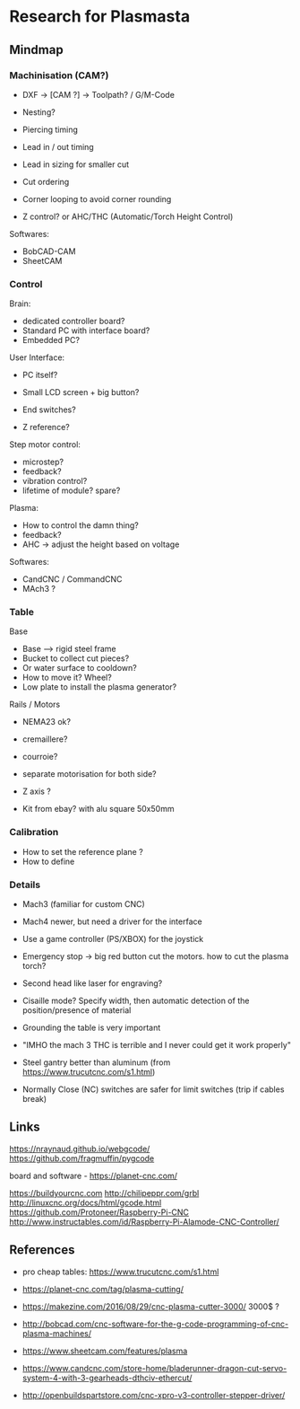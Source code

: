 # Research for Plasmasta

## Mindmap

### Machinisation (CAM?)

- DXF -> [CAM ?] -> Toolpath? / G/M-Code
- Nesting?

- Piercing timing
- Lead in / out timing
- Lead in sizing for smaller cut
- Cut ordering
- Corner looping to avoid corner rounding

- Z control? or AHC/THC (Automatic/Torch Height Control)

Softwares:
- BobCAD-CAM
- SheetCAM

### Control

Brain:
- dedicated controller board?
- Standard PC with interface board?
- Embedded PC?

User Interface:
- PC itself?
- Small LCD screen + big button?


- End switches?
- Z reference?

Step motor control:
- microstep?
- feedback?
- vibration control?
- lifetime of module? spare?

Plasma:
- How to control the damn thing?
- feedback?
- AHC -> adjust the height based on voltage

Softwares:
- CandCNC / CommandCNC
- MAch3 ?

### Table

Base

- Base –> rigid steel frame
- Bucket to collect cut pieces?
- Or water surface to cooldown?
- How to move it? Wheel?
- Low plate to install the plasma generator?

Rails / Motors

- NEMA23 ok?

- cremaillere?
- courroie?
- separate motorisation for both side?

- Z axis ?

- Kit from ebay? with alu square 50x50mm

### Calibration

- How to set the reference plane ?
- How to define

### Details

- Mach3 (familiar for custom CNC)
- Mach4 newer, but need a driver for the interface

- Use a game controller (PS/XBOX) for the joystick

- Emergency stop -> big red button
  cut the motors. how to cut the plasma torch?

- Second head like laser for engraving?

- Cisaille mode? Specify width, then automatic detection of the position/presence of material

- Grounding the table is very important

- "IMHO the mach 3 THC is terrible and I never could get it work properly"

- Steel gantry better than aluminum (from https://www.trucutcnc.com/s1.html)

- Normally Close (NC) switches are safer for limit switches (trip if cables break)


## Links

https://nraynaud.github.io/webgcode/
https://github.com/fragmuffin/pygcode

board and software - https://planet-cnc.com/

https://buildyourcnc.com
http://chilipeppr.com/grbl
http://linuxcnc.org/docs/html/gcode.html
https://github.com/Protoneer/Raspberry-Pi-CNC
http://www.instructables.com/id/Raspberry-Pi-Alamode-CNC-Controller/

## References

- pro cheap tables: https://www.trucutcnc.com/s1.html

- https://planet-cnc.com/tag/plasma-cutting/

- https://makezine.com/2016/08/29/cnc-plasma-cutter-3000/ 3000$ ?
- http://bobcad.com/cnc-software-for-the-g-code-programming-of-cnc-plasma-machines/
- https://www.sheetcam.com/features/plasma
- https://www.candcnc.com/store-home/bladerunner-dragon-cut-servo-system-4-with-3-gearheads-dthciv-ethercut/

- http://openbuildspartstore.com/cnc-xpro-v3-controller-stepper-driver/
